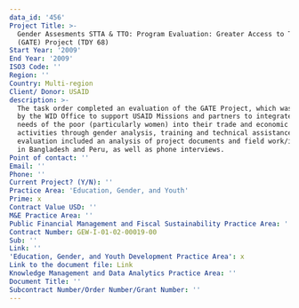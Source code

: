 ```yaml
---
data_id: '456'
Project Title: >-
  Gender Assesments STTA & TTO: Program Evaluation: Greater Access to Trade
  (GATE) Project (TDY 68)
Start Year: '2009'
End Year: '2009'
ISO3 Code: ''
Region: ''
Country: Multi-region
Client/ Donor: USAID
description: >-
  The task order completed an evaluation of the GATE Project, which was funded
  by the WID Office to support USAID Missions and partners to integrate the
  needs of the poor (particularly women) into their trade and economic growth
  activities through gender analysis, training and technical assistance. The
  evaluation included an analysis of project documents and field work/interviews
  in Bangladesh and Peru, as well as phone interviews.
Point of contact: ''
Email: ''
Phone: ''
Current Project? (Y/N): ''
Practice Area: 'Education, Gender, and Youth'
Prime: x
Contract Value USD: ''
M&E Practice Area: ''
Public Financial Management and Fiscal Sustainability Practice Area: ''
Contract Number: GEW-I-01-02-00019-00
Sub: ''
Link: ''
'Education, Gender, and Youth Development Practice Area': x
Link to the document file: Link
Knowledge Management and Data Analytics Practice Area: ''
Document Title: ''
Subcontract Number/Order Number/Grant Number: ''
---
```

